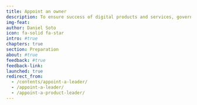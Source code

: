 ```yaml
---
title: Appoint an owner
description: To ensure success of digital products and services, governments must appoint a leader by identifying and empowering a single product owner.
img-feat: 
author: Daniel Soto
icon: fa-solid fa-star
intro: #true
chapters: true
section: Preparation
about: #true
feedback: #true
feedback-link: 
launched: true
redirect_from:
  - /contents/appoint-a-leader/
  - /appoint-a-leader/
  - /appoint-a-product-leader/
---
```


